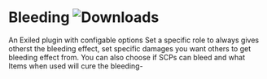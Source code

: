 # Bleeding ![Downloads](https://img.shields.io/github/downloads/Misfiy/Bleeding/total)
An Exiled plugin with configable options
Set a specific role to always gives otherst the bleeding effect, set specific damages you want others to get bleeding effect from. You can also choose if SCPs can bleed and what Items when used will cure the bleeding-

